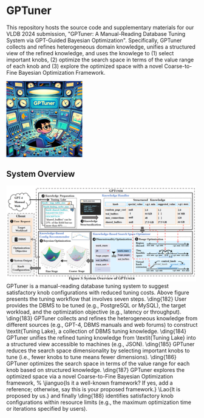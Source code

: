 # GPTuner

This repository hosts the source code and supplementary materials for our VLDB 2024 submission, "GPTuner: A Manual-Reading Database Tuning System via GPT-Guided Bayesian Optimization". Specifically, GPTuner collects and refines heterogeneous domain knowledge, unifies a structured view of the refined knowledge, and uses the knowlege to (1) select important knobs, (2) optimize the search space in terms of the value range of each knob and (3) explore the optimized space with a novel Coarse-to-Fine Bayesian Optimization Framework.

<img src="/assets/gptuner.png" alt="GPTuner logo" width="200">


## System Overview

<img src="/assets/gptuner_overview.png" alt="GPTuner overview" width="500">
GPTuner is a manual-reading database tuning system to suggest satisfactory knob configurations with reduced tuning costs. Above figure presents the tuning workflow that involves seven steps. \ding{182} User provides the DBMS to be tuned (e.g., PostgreSQL or MySQL), the target workload, and the optimization objective (e.g., latency or throughput). \ding{183} GPTuner collects and refines the heterogeneous knowledge from different sources (e.g., GPT-4, DBMS manuals and web forums) to construct \textit{Tuning Lake}, a collection of DBMS tuning knowledge. \ding{184} GPTuner unifies the refined tuning knowledge from \textit{Tuning Lake} into a structured view accessible to machines (e.g., JSON). \ding{185} GPTuner reduces the search space dimensionality by selecting important knobs to tune (i.e., fewer knobs to tune means fewer dimensions). \ding{186} GPTuner optimizes the search space in terms of the value range for each knob based on structured knowledge. \ding{187} GPTuner explores the optimized space via a novel Coarse-to-Fine Bayesian Optimization framework,
% \jianguo{Is it a well-known framework? If yes, add a reference; otherwise, say this is your proposed framework.} \Lao{It is proposed by us.}
and finally \ding{188} identifies satisfactory knob configurations within resource limits (e.g., the maximum optimization time or iterations specified by users). 